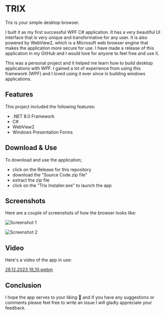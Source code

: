 # TRIX

Trix is your simple desktop browser.

I built it as my first successful WPF C# application. It has a very beautiful UI interface that is very unique and transformative for any user. It is also powered by WebView2, which is a Microsoft web browser engine that makes the application more secure for use. I have made a release of this application in my GitHub and I would love for anyone to feel free and use it. 

This was a personal project and it helped me learn how to build desktop applications with WPF. I gained a lot of experience from using this framework (WPF) and I loved using it ever since in building windows applications.

## Features

This project included the following features:
- .NET 8.0 Framework
- C#
- WebView2
- Windows Presentation Forms

## Download & Use

To download and use the application; 
- click on the Release for this repository
- download the "Source Code.zip file"
- extract the zip file
- click on the "Trix Installer.exe" to launch the app

## Screenshots 

Here are a couple of screenshots of how the browser looks like:

![Screenshot 1](https://github.com/mulwa06/TRIX/assets/91142002/a4550bb1-5f36-4259-b56c-10b73c5c23a7)

![Screenshot 2](https://github.com/mulwa06/TRIX/assets/91142002/a3c51704-5109-4076-938d-ffa1ca1c4779)

## Video

Here's a video of the app in use:

[28.12.2023 19_10.webm](https://github.com/mulwa06/TRIX/assets/91142002/37d86088-6452-4e3d-b71e-67cf82f5e516)

## Conclusion

I hope the app serves to your liking 💯 and if you have any suggestions or comments please feel free to write an issue I will gladly appreciate your feedback.
